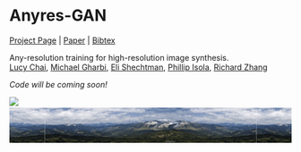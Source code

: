 # Anyres-GAN
[Project Page](https://chail.github.io/anyres-gan/) | [Paper](http://arxiv.org/abs/XXXX.XXXXX) | [Bibtex](./bibtex.txt)

Any-resolution training for high-resolution image synthesis.\
[Lucy Chai](http://people.csail.mit.edu/lrchai/), [Michael Gharbi](http://mgharbi.com/), [Eli Shechtman](https://research.adobe.com/person/eli-shechtman/), [Phillip Isola](http://web.mit.edu/phillipi/), [Richard Zhang](https://richzhang.github.io/)

*Code will be coming soon!*

<img src='img/github_loop.gif'>

<img src='img/pano010.gif'>

